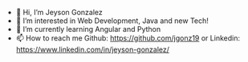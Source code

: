 - 👋 Hi, I’m Jeyson Gonzalez  
- 👀 I’m interested in Web Development, Java and new Tech!
- 🌱 I’m currently learning Angular and Python
- 📫 How to reach me Github: https://github.com/jgonz19 or Linkedin: https://www.linkedin.com/in/jeyson-gonzalez/

<!---
jgonz19/jgonz19 is a ✨ special ✨ repository because its `README.md` (this file) appears on your GitHub profile.
You can click the Preview link to take a look at your changes.
--->
